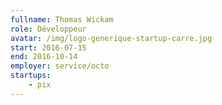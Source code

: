 ```yaml
---
fullname: Thomas Wickam
role: Développeur
avatar: /img/logo-generique-startup-carre.jpg
start: 2016-07-15
end: 2016-10-14
employer: service/octo
startups:
    - pix
---
```

